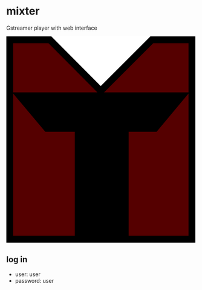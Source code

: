 
# mixter
Gstreamer player with web interface


![Alt text](https://github.com/sporteiro/mixter/blob/master/img/mixter.png)

## log in

* user: user
* password: user
